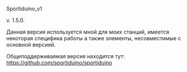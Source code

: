 ﻿Sportiduino_v1

v. 1.5.0.

Данная версия используется мной для моих станций, имеется некоторая специфика работы а также элементы, несовместимые с основной версией.

Общеподдерживаямая версия находится тут: https://github.com/sportiduino/sportiduino